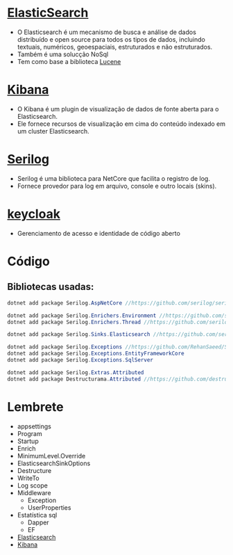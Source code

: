 # [ElasticSearch](https://www.elastic.co/pt/)
- O Elasticsearch é um mecanismo de busca e análise de dados distribuído e open source para todos os tipos de dados, incluindo textuais, numéricos, geoespaciais, estruturados e não estruturados.
- Também é uma solucção NoSql
- Tem como base a biblioteca [Lucene](https://github.com/apache/lucene-solr)

# [Kibana](http://localhost:5601/app/kibana)
- O Kibana é um plugin de visualização de dados de fonte aberta para o Elasticsearch.
- Ele fornece recursos de visualização em cima do conteúdo indexado em um cluster Elasticsearch.

# [Serilog](https://serilog.net/)
- Serilog é uma biblioteca para NetCore que facilita o registro de log.
- Fornece provedor para log em arquivo, console e outro locais (skins).

# [keycloak](https://www.keycloak.org/)
- Gerenciamento de acesso e identidade de código aberto

# Código

## Bibliotecas usadas:

```csharp
dotnet add package Serilog.AspNetCore //https://github.com/serilog/serilog-aspnetcore

dotnet add package Serilog.Enrichers.Environment //https://github.com/serilog/serilog-enrichers-environment
dotnet add package Serilog.Enrichers.Thread //https://github.com/serilog/serilog-enrichers-thread

dotnet add package Serilog.Sinks.Elasticsearch //https://github.com/serilog/serilog-sinks-elasticsearch

dotnet add package Serilog.Exceptions //https://github.com/RehanSaeed/Serilog.Exceptions
dotnet add package Serilog.Exceptions.EntityFrameworkCore
dotnet add package Serilog.Exceptions.SqlServer

dotnet add package Serilog.Extras.Attributed
dotnet add package Destructurama.Attributed //https://github.com/destructurama/attributed
```

# Lembrete
- appsettings
- Program
- Startup
- Enrich
- MinimumLevel.Override
- ElasticsearchSinkOptions
- Destructure
- WriteTo
- Log scope
- Middleware
  - Exception
  - UserProperties
- Estatística sql
  - Dapper
  - EF
- [Elasticsearch](http://localhost:9200/)
- [Kibana](http://localhost:5601/app/kibana)